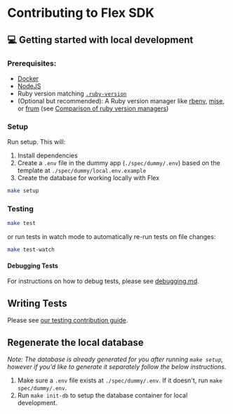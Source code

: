 # Contributing to Flex SDK

## 💻 Getting started with local development

### Prerequisites:

- [Docker](https://www.docker.com/)
- [NodeJS](https://nodejs.org)
- Ruby version matching [`.ruby-version`](./.ruby-version)
- (Optional but recommended): A Ruby version manager like [rbenv](https://github.com/rbenv/rbenv), [mise](https://mise.jdx.dev/getting-started.html), or [frum](https://github.com/TaKO8Ki/frum) (see [Comparison of ruby version managers](https://github.com/rbenv/rbenv/wiki/Comparison-of-version-managers))

### Setup

Run setup. This will:

1. Install dependencies
2. Create a `.env` file in the dummy app (`./spec/dummy/.env`) based on the template at `./spec/dummy/local.env.example`
3. Create the database for working locally with Flex

```bash
make setup
```

### Testing

```bash
make test
```

or run tests in watch mode to automatically re-run tests on file changes:

```bash
make test-watch
```

#### Debugging Tests

For instructions on how to debug tests, please see [debugging.md](./contributing/debugging.md).

## Writing Tests

Please see [our testing contribution guide](/docs/contributing/testing.md).

## Regenerate the local database

_Note: The database is already generated for you after running `make setup`, however if you'd like to generate it separately follow the below instructions._

1. Make sure a `.env` file exists at `./spec/dummy/.env`. If it doesn't, run `make spec/dummy/.env`.
2. Run `make init-db` to setup the database container for local development.
